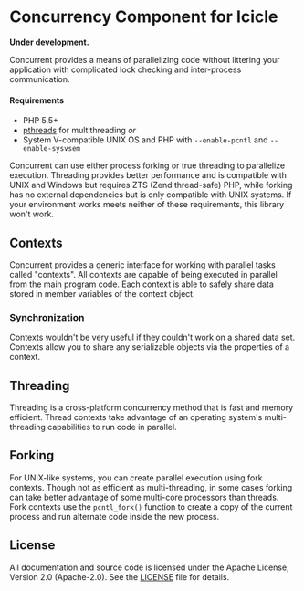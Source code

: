 # Concurrency Component for Icicle
**Under development.**

Concurrent provides a means of parallelizing code without littering your application with complicated lock checking and inter-process communication.

#### Requirements
- PHP 5.5+
- [pthreads](http://pthreads.org) for multithreading *or*
- System V-compatible UNIX OS and PHP with `--enable-pcntl` and `--enable-sysvsem`

Concurrent can use either process forking or true threading to parallelize execution. Threading provides better performance and is compatible with UNIX and Windows but requires ZTS (Zend thread-safe) PHP, while forking has no external dependencies but is only compatible with UNIX systems. If your environment works meets neither of these requirements, this library won't work.

## Contexts
Concurrent provides a generic interface for working with parallel tasks called "contexts". All contexts are capable of being executed in parallel from the main program code. Each context is able to safely share data stored in member variables of the context object.

### Synchronization
Contexts wouldn't be very useful if they couldn't work on a shared data set. Contexts allow you to share any serializable objects via the properties of a context.

## Threading
Threading is a cross-platform concurrency method that is fast and memory efficient. Thread contexts take advantage of an operating system's multi-threading capabilities to run code in parallel.

## Forking
For UNIX-like systems, you can create parallel execution using fork contexts. Though not as efficient as multi-threading, in some cases forking can take better advantage of some multi-core processors than threads. Fork contexts use the `pcntl_fork()` function to create a copy of the current process and run alternate code inside the new process.

## License
All documentation and source code is licensed under the Apache License, Version 2.0 (Apache-2.0). See the [LICENSE](LICENSE) file for details.
